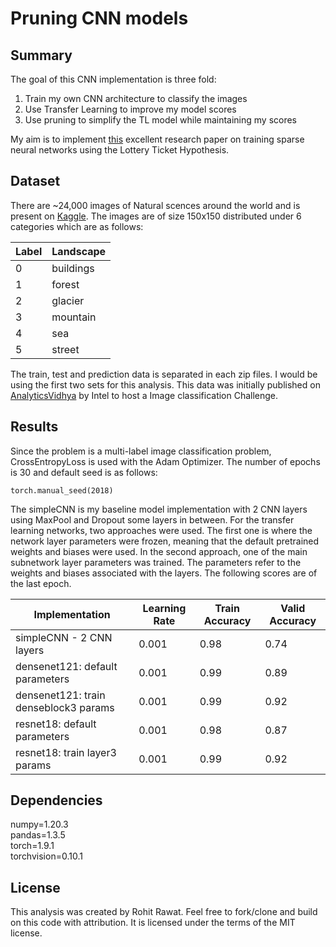 # Pruning CNN models

## Summary

The goal of this CNN implementation is three fold:
1. Train my own CNN architecture to classify the images
2. Use Transfer Learning to improve my model scores
3. Use pruning to simplify the TL model while maintaining my scores

My aim is to implement [this](https://arxiv.org/pdf/1803.03635.pdf) excellent research paper on training sparse neural networks using the Lottery Ticket Hypothesis.

## Dataset

There are ~24,000 images of Natural scences around the world and is present on [Kaggle](https://www.kaggle.com/puneet6060/intel-image-classification). The images are of size 150x150 distributed under 6 categories which are as follows:

|Label| Landscape|
|-|-|
|0| buildings|
|1| forest|
|2| glacier|
|3| mountain|
|4| sea|
|5| street|

The train, test and prediction data is separated in each zip files. I would be using the first two sets for this analysis.
This data was initially published on [AnalyticsVidhya](https://datahack.analyticsvidhya.com) by Intel to host a Image classification Challenge.

## Results

Since the problem is a multi-label image classification problem, CrossEntropyLoss is used with the Adam Optimizer. The number of epochs is 30 and default seed is as follows:

```{python}
torch.manual_seed(2018)
```
The simpleCNN is my baseline model implementation with 2 CNN layers using MaxPool and Dropout some layers in between. For the transfer learning networks, two approaches were used. The first one is where the network layer parameters were frozen, meaning that the default pretrained weights and biases were used. In the second approach, one of the main subnetwork layer parameters was trained. The parameters refer to the weights and biases associated with the layers. The following scores are of the last epoch.

| Implementation| Learning Rate| Train Accuracy | Valid Accuracy |
|-|-|-|-|
| simpleCNN - 2 CNN layers| 0.001| 0.98| 0.74|
| densenet121: default parameters| 0.001| 0.99| 0.89|
| densenet121: train denseblock3 params| 0.001| 0.99| 0.92|
| resnet18: default parameters| 0.001| 0.98| 0.87|
| resnet18: train layer3 params| 0.001| 0.99| 0.92|

## Dependencies

numpy=1.20.3 <br>
pandas=1.3.5 <br>
torch=1.9.1 <br>
torchvision=0.10.1 <br>

## License

This analysis was created by Rohit Rawat. Feel free to fork/clone and build on this code with attribution. It is licensed under the terms of the MIT license. 
